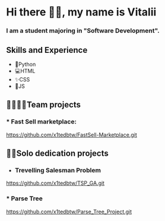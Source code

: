 # Hi there 🐱‍👤, my name is Vitalii
### I am a student majoring in "Software Development".

## Skills and Experience
* 🐍Python 
* 💻HTML
* ✨CSS
* 🧩JS

## 👨‍👩‍👧‍👦Team projects
### * Fast Sell marketplace:
https://github.com/x1tedbtw/FastSell-Marketplace.git

## 👨‍💻Solo dedication projects

* ### Trevelling Salesman Problem
https://github.com/x1tedbtw/TSP_GA.git


### * Parse Tree
https://github.com/x1tedbtw/Parse_Tree_Project.git


